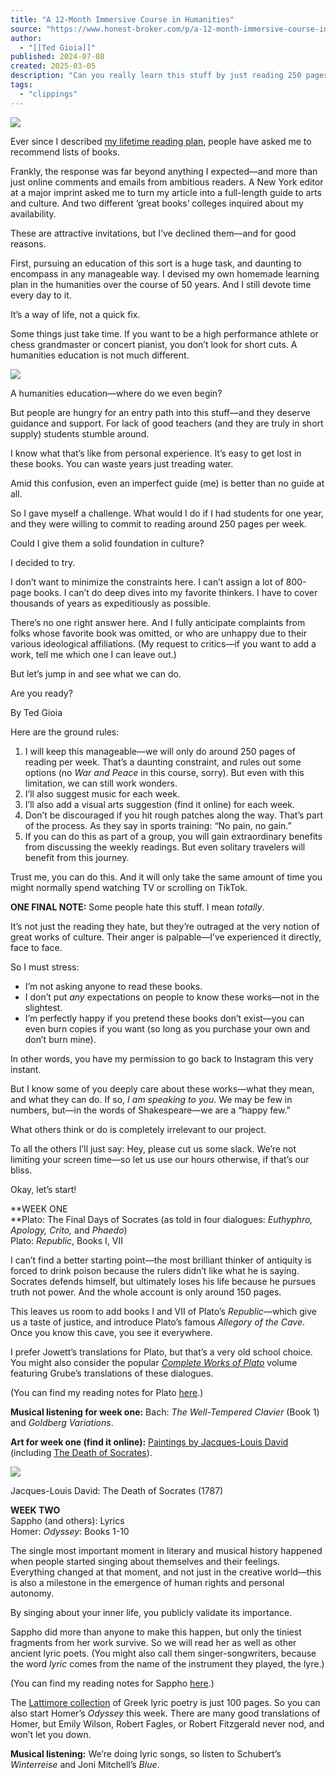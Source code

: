 ```yaml
---
title: "A 12-Month Immersive Course in Humanities"
source: "https://www.honest-broker.com/p/a-12-month-immersive-course-in-humanities"
author:
  - "[[Ted Gioia]]"
published: 2024-07-08
created: 2025-03-05
description: "Can you really learn this stuff by just reading 250 pages per week for a year? Let's try and find out."
tags:
  - "clippings"
---
```

![](https://substackcdn.com/image/fetch/w_1456,c_limit,f_auto,q_auto:good,fl_progressive:steep/https%3A%2F%2Fsubstack-post-media.s3.amazonaws.com%2Fpublic%2Fimages%2Fcb487baf-ec41-479d-8566-2809fd524a4b_1057x352.png)

Ever since I described [my lifetime reading plan,](https://www.honest-broker.com/p/my-lifetime-reading-plan) people have asked me to recommend lists of books.

Frankly, the response was far beyond anything I expected—and more than just online comments and emails from ambitious readers. A New York editor at a major imprint asked me to turn my article into a full-length guide to arts and culture. And two different ‘great books’ colleges inquired about my availability.

These are attractive invitations, but I’ve declined them—and for good reasons.

First, pursuing an education of this sort is a huge task, and daunting to encompass in any manageable way. I devised my own homemade learning plan in the humanities over the course of 50 years. And I still devote time every day to it.

It’s a way of life, not a quick fix.

Some things just take time. If you want to be a high performance athlete or chess grandmaster or concert pianist, you don’t look for short cuts. A humanities education is not much different.

![](https://substackcdn.com/image/fetch/w_1456,c_limit,f_auto,q_auto:good,fl_progressive:steep/https%3A%2F%2Fsubstack-post-media.s3.amazonaws.com%2Fpublic%2Fimages%2F689e5262-3e65-492c-abab-2433cb0c66dc_1920x969.jpeg)

A humanities education—where do we even begin?

But people are hungry for an entry path into this stuff—and they deserve guidance and support. For lack of good teachers (and they are truly in short supply) students stumble around.

I know what that’s like from personal experience. It’s easy to get lost in these books. You can waste years just treading water.

Amid this confusion, even an imperfect guide (me) is better than no guide at all.

So I gave myself a challenge. What would I do if I had students for one year, and they were willing to commit to reading around 250 pages per week.

Could I give them a solid foundation in culture?

I decided to try.

I don’t want to minimize the constraints here. I can’t assign a lot of 800-page books. I can’t do deep dives into my favorite thinkers. I have to cover thousands of years as expeditiously as possible.

There’s no one right answer here. And I fully anticipate complaints from folks whose favorite book was omitted, or who are unhappy due to their various ideological affiliations. (My request to critics—if you want to add a work, tell me which one I can leave out.)

But let’s jump in and see what we can do.

Are you ready?

By Ted Gioia

Here are the ground rules:

1. I will keep this manageable—we will only do around 250 pages of reading per week. That’s a daunting constraint, and rules out some options (no *War and Peace* in this course, sorry). But even with this limitation, we can still work wonders.
2. I’ll also suggest music for each week.
3. I’ll also add a visual arts suggestion (find it online) for each week.
4. Don’t be discouraged if you hit rough patches along the way. That’s part of the process. As they say in sports training: “No pain, no gain.”
5. If you can do this as part of a group, you will gain extraordinary benefits from discussing the weekly readings. But even solitary travelers will benefit from this journey.

Trust me, you can do this. And it will only take the same amount of time you might normally spend watching TV or scrolling on TikTok.

**ONE FINAL NOTE:** Some people hate this stuff. I mean *totally*.

It’s not just the reading they hate, but they’re outraged at the very notion of great works of culture. Their anger is palpable—I’ve experienced it directly, face to face.

So I must stress:

- I’m not asking anyone to read these books.
- I don’t put *any* expectations on people to know these works—not in the slightest.
- I’m perfectly happy if you pretend these books don’t exist—you can even burn copies if you want (so long as you purchase your own and don’t burn mine).

In other words, you have my permission to go back to Instagram this very instant.

But I know some of you deeply care about these works—what they mean, and what they can do. If so, *I am speaking to you*. We may be few in numbers, but—in the words of Shakespeare—we are a “happy few.”

What others think or do is completely irrelevant to our project.

To all the others I’ll just say: Hey, please cut us some slack. We’re not limiting your screen time—so let us use our hours otherwise, if that’s our bliss.

Okay, let’s start!

**WEEK ONE  
**Plato: The Final Days of Socrates (as told in four dialogues: *Euthyphro, Apology, Crito,* and *Phaedo*)  
Plato: *Republic*, Books I, VII

I can’t find a better starting point—the most brilliant thinker of antiquity is forced to drink poison because the rulers didn’t like what he is saying. Socrates defends himself, but ultimately loses his life because he pursues truth not power. And the whole account is only around 150 pages.

This leaves us room to add books I and VII of Plato’s *Republic*—which give us a taste of justice, and introduce Plato’s famous *Allegory of the Cave*. Once you know this cave, you see it everywhere.

I prefer Jowett’s translations for Plato, but that’s a very old school choice. You might also consider the popular *[Complete Works of Plato](https://hackettpublishing.com/complete-works)* volume featuring Grube’s translations of these dialogues.

(You can find my reading notes for Plato [here](https://www.honest-broker.com/p/how-to-read-plato).)

**Musical listening for week one:** Bach: *The Well-Tempered Clavier* (Book 1) and *Goldberg Variations*.

**Art for week one (find it online):** [Paintings by Jacques-Louis David](https://www.wikiart.org/en/jacques-louis-david/all-works#!#filterName:all-paintings-chronologically,resultType:masonry) (including [The Death of Socrates](https://en.wikipedia.org/wiki/The_Death_of_Socrates)).

![](https://substackcdn.com/image/fetch/w_1456,c_limit,f_auto,q_auto:good,fl_progressive:steep/https%3A%2F%2Fsubstack-post-media.s3.amazonaws.com%2Fpublic%2Fimages%2F2742984c-494b-488c-8513-edaab2968f7e_2560x1681.jpeg)

Jacques-Louis David: The Death of Socrates (1787)

**WEEK TWO**  
Sappho (and others): Lyrics  
Homer: *Odyssey*: Books 1-10

The single most important moment in literary and musical history happened when people started singing about themselves and their feelings. Everything changed at that moment, and not just in the creative world—this is also a milestone in the emergence of human rights and personal autonomy.

By singing about your inner life, you publicly validate its importance.

Sappho did more than anyone to make this happen, but only the tiniest fragments from her work survive. So we will read her as well as other ancient lyric poets. (You might also call them singer-songwriters, because the word *lyric* comes from the name of the instrument they played, the lyre.)

(You can find my reading notes for Sappho [here](https://www.honest-broker.com/p/why-love-songs-are-badass).)

The [Lattimore collection](https://press.uchicago.edu/ucp/books/book/chicago/G/bo27941157.html) of Greek lyric poetry is just 100 pages. So you can also start Homer’s *Odyssey* this week. There are many good translations of Homer, but Emily Wilson, Robert Fagles, or Robert Fitzgerald never nod, and won’t let you down.

**Musical listening:** We’re doing lyric songs, so listen to Schubert’s *Winterreise* and Joni Mitchell’s *Blue*.